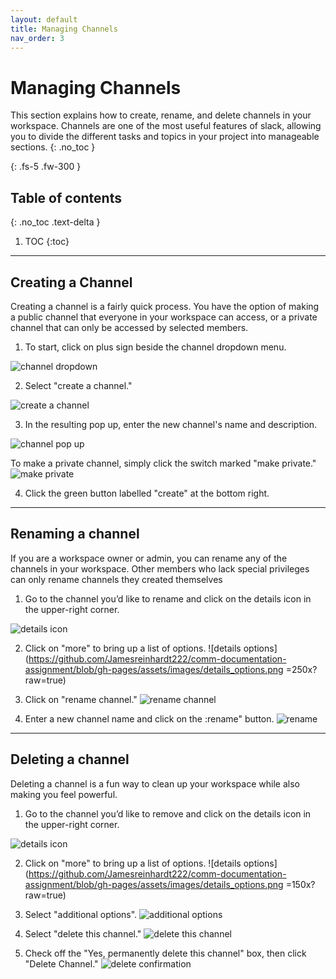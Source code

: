 ```yaml
---
layout: default
title: Managing Channels
nav_order: 3
---
```


# Managing Channels

This section explains how to create, rename, and delete channels in your workspace.  Channels are one of the most useful features of slack, allowing you to divide the different tasks and topics in your project into manageable sections.
{: .no_toc }


{: .fs-5 .fw-300 }

## Table of contents
{: .no_toc .text-delta }

1. TOC
{:toc}

---

## Creating a Channel
Creating a channel is a fairly quick process. You have the option of making a public channel that everyone in your workspace can access, or a private channel that can only be accessed by selected members.

1. To start, click on plus sign beside the channel dropdown menu.

![channel dropdown](https://github.com/Jamesreinhardt222/comm-documentation-assignment/blob/gh-pages/assets/images/channel_dropdown.png?raw=true)

2. Select "create a channel."

![create a channel](https://github.com/Jamesreinhardt222/comm-documentation-assignment/blob/gh-pages/assets/images/create_a_channel.png?raw=true|width=100)

3. In the resulting pop up, enter the new channel's name and description.

![channel pop up](https://github.com/Jamesreinhardt222/comm-documentation-assignment/blob/gh-pages/assets/images/create_a_channe_pop_up.png?raw=true)

To make a private channel, simply click the switch marked "make private."
![make private](https://github.com/Jamesreinhardt222/comm-documentation-assignment/blob/gh-pages/assets/images/create_a_private_channel.png)

4. Click the green button labelled "create" at the bottom right.

* * *


## Renaming a channel
If you are a workspace owner or admin, you can rename any of the channels in your workspace.  Other members who lack special privileges can only rename channels they created themselves

1. Go to the channel you’d like to rename and click on the details icon in the upper-right corner.

![details icon](https://github.com/Jamesreinhardt222/comm-documentation-assignment/blob/gh-pages/assets/images/details%20icon.png?raw=true)

2. Click on "more" to bring up a list of options.
![details options](https://github.com/Jamesreinhardt222/comm-documentation-assignment/blob/gh-pages/assets/images/details_options.png =250x?raw=true)

3. Click on "rename channel."
![rename channel](https://github.com/Jamesreinhardt222/comm-documentation-assignment/blob/gh-pages/assets/images/more_options.png?raw=true)

4. Enter a new channel name and click on the :rename" button.
![rename](https://github.com/Jamesreinhardt222/comm-documentation-assignment/blob/gh-pages/assets/images/rename.png?raw=true)

* * *

## Deleting a channel
Deleting a channel is a fun way to clean up your workspace while also making you feel powerful.

1. Go to the channel you’d like to remove and click on the details icon in the upper-right corner.

![details icon](https://github.com/Jamesreinhardt222/comm-documentation-assignment/blob/gh-pages/assets/images/details%20icon.png?raw=true)

2. Click on "more" to bring up a list of options.
![details options](https://github.com/Jamesreinhardt222/comm-documentation-assignment/blob/gh-pages/assets/images/details_options.png =150x?raw=true)

3. Select "additional options".
![additional options](https://github.com/Jamesreinhardt222/comm-documentation-assignment/blob/gh-pages/assets/images/additional_options.png?raw=true)

4. Select "delete this channel."
![delete this channel](https://github.com/Jamesreinhardt222/comm-documentation-assignment/blob/gh-pages/assets/images/additional_options2.png?raw=true)

5. Check off the "Yes, permanently delete this channel" box, then click "Delete Channel." 
![delete confirmation](https://github.com/Jamesreinhardt222/comm-documentation-assignment/blob/gh-pages/assets/images/deletion_confirmation.png?raw=true)

```
